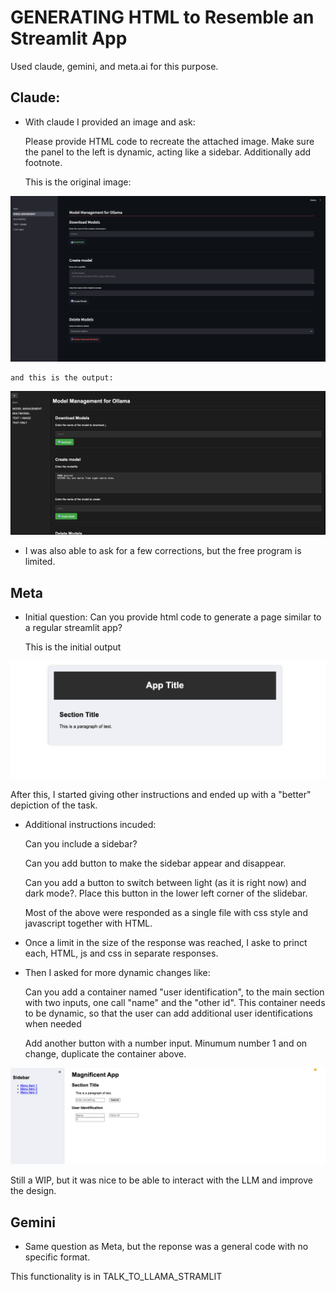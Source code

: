 # GENERATING HTML to Resemble an Streamlit App

Used claude, gemini, and meta.ai for this purpose.

## Claude: 

- With claude I provided an image and ask: 

    Please provide HTML code to recreate the attached image. Make sure the panel to the left is dynamic, acting like a sidebar. Additionally add footnote.

    This is the original image: 

![alt text](CLAUDE/original.png "Title")

    and this is the output: 

![alt text](CLAUDE/final.png "Title")

- I was also able to ask for a few corrections, but the free program is limited. 

## Meta

- Initial question: Can you provide html code to generate a page similar to a regular streamlit app? 

    This is the initial output 

![alt text](META_AI/initial.png "Title")

After this, I started giving other instructions and ended up with a "better" depiction of the task. 

- Additional instructions incuded: 

    Can you include a sidebar?

    Can you add button to make the sidebar appear and disappear.

    Can you add a button to switch between light (as it is right now) and dark mode?. Place this button in the lower left corner of the slidebar.

    Most of the above were responded as a single file with css style and javascript together with HTML. 

- Once a limit in the size of the response was reached, I aske to princt each, HTML, js and css in separate responses. 

- Then I asked for more dynamic changes like: 

    Can you add a container named "user identification", to the main section with two inputs, one call "name" and the 
    "other id". This container needs to be dynamic, so that the user can add additional user identifications when needed

    Add another button with a number input. Minumum number 1 and on change, duplicate the container above.

![alt text](META_AI/final.png "Title")

Still a WIP, but it was nice to be able to interact with the LLM and improve the design. 

## Gemini

- Same question as Meta, but the reponse was a general code with no specific format. 

This functionality is in TALK_TO_LLAMA_STRAMLIT
